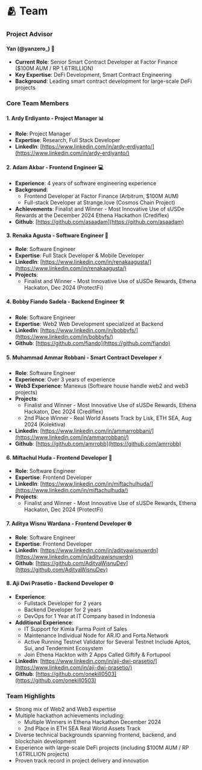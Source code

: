 # 🫂 Team

### Project Advisor

#### Yan (@yanzero\_) 🌟

* **Current Role**: Senior Smart Contract Developer at Factor Finance ($100M AUM / RP 1.6TRILLION)
* **Key Expertise**: DeFi Development, Smart Contract Engineering
* **Background**: Leading smart contract development for large-scale DeFi projects

### Core Team Members

#### 1. Ardy Erdiyanto - Project Manager 📊

* **Role**: Project Manager
* **Expertise**: Research, Full Stack Developer
* **LinkedIn**: [https://www.linkedin.com/in/ardy-erdiyanto/](https://www.linkedin.com/in/ardy-erdiyanto/)

#### 2. Adam Akbar - Frontend Engineer 💻

* **Experience**: 4 years of software engineering experience
* **Background**:
  * Frontend Developer at Factor Finance (Arbitrum, $100M AUM)
  * Full-stack Developer at Strange.love (Cosmos Chain Project)
* **Achievements**: Finalist and Winner - Most Innovative Use of sUSDe Rewards at the December 2024 Ethena Hackathon (Crediflex)
* **Github**: [https://github.com/asaadam](https://github.com/asaadam)

#### 3. Renaka Agusta - Software Engineer 🔧

* **Role**: Software Engineer
* **Expertise**: Full Stack Developer & Mobile Developer
* **LinkedIn**: [https://www.linkedin.com/in/renakaagusta/](https://www.linkedin.com/in/renakaagusta/)
* **Projects**:
  * Finalist and Winner - Most Innovative Use of sUSDe Rewards, Ethena Hackaton, Dec 2024 (ProtectFi)

#### 4. Bobby Fiando Sadela - Backend Engineer 🛠

* **Role**: Software Engineer
* **Expertise**: Web2 Web Development specialized at Backend
* **LinkedIn**: [https://www.linkedin.com/in/bobbyfs/](https://www.linkedin.com/in/bobbyfs/)
* **Github**: [https://github.com/fiando](https://github.com/fiando)

#### 5. Muhammad Ammar Robbani - Smart Contract Developer ⚡

* **Role**: Software Engineer
* **Experience**: Over 3 years of experience
* **Web3 Experience**: Manexus (Software house handle web2 and web3 projects)
* **Projects**:
  * Finalist and Winner - Most Innovative Use of sUSDe Rewards, Ethena Hackaton, Dec 2024 (Crediflex)
  * 2nd Place Winner - Real World Assets Track by Lisk, ETH SEA, Aug 2024 (Kolektiva)
* **LinkedIn**: [https://www.linkedin.com/in/ammarrobbani/](https://www.linkedin.com/in/ammarrobbani/)
* **Github**: [https://github.com/amrrobb](https://github.com/amrrobb)

#### 6. Miftachul Huda - Frontend Developer 🎨

* **Role**: Software Engineer
* **Expertise**: Frontend Developer
* **LinkedIn**: [https://www.linkedin.com/in/miftachulhuda/](https://www.linkedin.com/in/miftachulhuda/)
* **Projects**:
  * Finalist and Winner - Most Innovative Use of sUSDe Rewards, Ethena Hackaton, Dec 2024 (ProtectFi)

#### 7. Aditya Wisnu Wardana - Frontend Developer 🌐

* **Role**: Software Engineer
* **Expertise**: Frontend Developer
* **LinkedIn**: [https://www.linkedin.com/in/adityawisnuwrdn](https://www.linkedin.com/in/adityawisnuwrdn)
* **Github**: [https://github.com/AdityaWisnuDev](https://github.com/AdityaWisnuDev)

#### 8. Aji Dwi Prasetio - Backend Developer ⚙️

* **Experience**:
  * Fullstack Developer for 2 years
  * Backend Developer for 2 years
  * DevOps for 1 Year at IT Company based in Indonesia
* **Additional Experience**:
  * IT Support for Kimia Farma Point of Sales
  * Maintenance Individual Node for AR.IO and Forta.Network
  * Active Running Testnet Validator for Several Testnet Include Aptos, Sui, and Tendermint Ecosystem
  * Join Ethena Hackton with 2 Apps Called Giftify & Fortupool
* **LinkedIn**: [https://www.linkedin.com/in/aji-dwi-prasetio/](https://www.linkedin.com/in/aji-dwi-prasetio/)
* **Github**: [https://github.com/onekill0503](https://github.com/onekill0503)

### Team Highlights

* Strong mix of Web2 and Web3 expertise
* Multiple hackathon achievements including:
  * Multiple Winners in Ethena Hackathon December 2024
  * 2nd Place in ETH SEA Real World Assets Track
* Diverse technical backgrounds spanning frontend, backend, and blockchain development
* Experience with large-scale DeFi projects (including $100M AUM / RP 1.6TRILLION projects)
* Proven track record in project delivery and innovation
